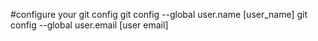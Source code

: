 #configure your git config
git config --global user.name [user_name]
git config --global user.email [user email]
